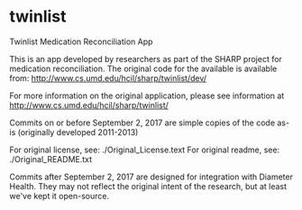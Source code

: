 # twinlist
Twinlist Medication Reconciliation App

This is an app developed by researchers as part of the SHARP project for medication reconciliation. The original code for the available is available from: http://www.cs.umd.edu/hcil/sharp/twinlist/dev/

For more information on the original application, please see information at http://www.cs.umd.edu/hcil/sharp/twinlist/

Commits on or before September 2, 2017 are simple copies of the code as-is (originally developed 2011-2013)

For original license, see: ./Original_License.text
For original readme, see: ./Original_README.txt

Commits after September 2, 2017 are designed for integration with Diameter Health. They may not reflect the original intent of the research, but at least we've kept it open-source. 


